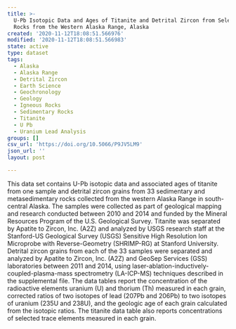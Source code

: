 ```yaml
---
title: >-
  U-Pb Isotopic Data and Ages of Titanite and Detrital Zircon from Selected
  Rocks from the Western Alaska Range, Alaska
created: '2020-11-12T18:08:51.566976'
modified: '2020-11-12T18:08:51.566983'
state: active
type: dataset
tags:
  - Alaska
  - Alaska Range
  - Detrital Zircon
  - Earth Science
  - Geochronology
  - Geology
  - Igneous Rocks
  - Sedimentary Rocks
  - Titanite
  - U Pb
  - Uranium Lead Analysis
groups: []
csv_url: 'https://doi.org/10.5066/P9JV5LM9'
json_url: ''
layout: post

---
```

This data set contains U-Pb isotopic data and associated ages of titanite from one sample and detrital zircon grains from 33 sedimentary and metasedimentary rocks collected from the western Alaska Range in south-central Alaska. The samples were collected as part of geological mapping and research conducted between 2010 and 2014 and funded by the Mineral Resources Program of the U.S. Geological Survey. Titanite was separated by Apatite to Zircon, Inc. (A2Z) and analyzed by USGS research staff at the Stanford-US Geological Survey (USGS) Sensitive High Resolution Ion Microprobe with Reverse-Geometry (SHRIMP-RG) at Stanford University. Detrital zircon grains from each of the 33 samples were separated and analyzed by Apatite to Zircon, Inc. (A2Z) and GeoSep Services (GSS) laboratories between 2011 and 2014, using laser-ablation-inductively-coupled-plasma-mass spectrometry (LA-ICP-MS) techniques described in the supplemental file. The data tables report the concentration of the radioactive elements uranium (U) and thorium (Th) measured in each grain, corrected ratios of two isotopes of lead (207Pb and 206Pb) to two isotopes of uranium (235U and 238U), and the geologic age of each grain calculated from the isotopic ratios. The titanite data table also reports concentrations of selected trace elements measured in each grain.

